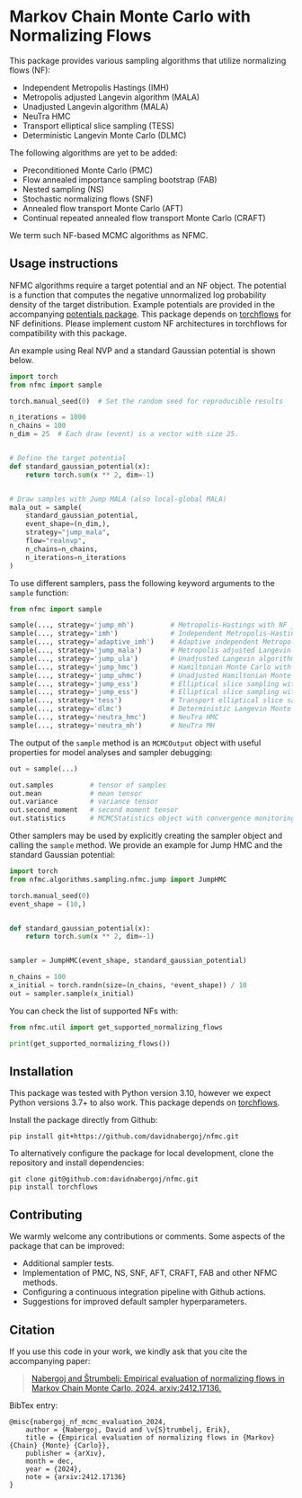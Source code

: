 # Markov Chain Monte Carlo with Normalizing Flows

This package provides various sampling algorithms that utilize normalizing flows (NF):

* Independent Metropolis Hastings (IMH)
* Metropolis adjusted Langevin algorithm (MALA)
* Unadjusted Langevin algorithm (MALA)
* NeuTra HMC
* Transport elliptical slice sampling (TESS)
* Deterministic Langevin Monte Carlo (DLMC)

The following algorithms are yet to be added:

* Preconditioned Monte Carlo (PMC)
* Flow annealed importance sampling bootstrap (FAB)
* Nested sampling (NS)
* Stochastic normalizing flows (SNF)
* Annealed flow transport Monte Carlo (AFT)
* Continual repeated annealed flow transport Monte Carlo (CRAFT)

We term such NF-based MCMC algorithms as NFMC.

## Usage instructions

NFMC algorithms require a target potential and an NF object.
The potential is a function that computes the negative unnormalized log probability density of the target distribution.
Example potentials are provided in the accompanying [potentials package](https://github.com/davidnabergoj/potentials).
This package depends on [torchflows](https://github.com/davidnabergoj/torchflows) for NF definitions.
Please implement custom NF architectures in torchflows for compatibility with this package.

An example using Real NVP and a standard Gaussian potential is shown below.

```python
import torch
from nfmc import sample

torch.manual_seed(0)  # Set the random seed for reproducible results

n_iterations = 1000
n_chains = 100
n_dim = 25  # Each draw (event) is a vector with size 25.


# Define the target potential
def standard_gaussian_potential(x):
    return torch.sum(x ** 2, dim=-1)


# Draw samples with Jump MALA (also local-global MALA)
mala_out = sample(
    standard_gaussian_potential,
    event_shape=(n_dim,),
    strategy="jump_mala",
    flow="realnvp",
    n_chains=n_chains,
    n_iterations=n_iterations
)
```

To use different samplers, pass the following keyword arguments to the `sample` function:

```python
from nfmc import sample

sample(..., strategy='jump_mh')         # Metropolis-Hastings with NF jumps
sample(..., strategy='imh')             # Independent Metropolis-Hastings
sample(..., strategy='adaptive_imh')    # Adaptive independent Metropolis-Hastings
sample(..., strategy='jump_mala')       # Metropolis adjusted Langevin algorithm with NF jumps
sample(..., strategy='jump_ula')        # Unadjusted Langevin algorithm with NF jumps
sample(..., strategy='jump_hmc')        # Hamiltonian Monte Carlo with NF jumps
sample(..., strategy='jump_uhmc')       # Unadjusted Hamiltonian Monte Carlo with NF jumps
sample(..., strategy='jump_ess')        # Elliptical slice sampling with NF jumps
sample(..., strategy='jump_ess')        # Elliptical slice sampling with NF jumps
sample(..., strategy='tess')            # Transport elliptical slice sampling
sample(..., strategy='dlmc')            # Deterministic Langevin Monte Carlo
sample(..., strategy='neutra_hmc')      # NeuTra HMC
sample(..., strategy='neutra_mh')       # NeuTra MH
```

The output of the `sample` method is an `MCMCOutput` object with useful properties for model analyses and sampler debugging:

```python
out = sample(...)

out.samples         # tensor of samples
out.mean            # mean tensor
out.variance        # variance tensor
out.second_moment   # second moment tensor
out.statistics      # MCMCStatistics object with convergence monitoring logs and other MCMC-related quantities (e.g., acceptance rate, number of target calls, number of target gradient calls)  
``` 

Other samplers may be used by explicitly creating the sampler object and calling the `sample` method.
We provide an example for Jump HMC and the standard Gaussian potential:

```python
import torch
from nfmc.algorithms.sampling.nfmc.jump import JumpHMC

torch.manual_seed(0)
event_shape = (10,)


def standard_gaussian_potential(x):
    return torch.sum(x ** 2, dim=-1)


sampler = JumpHMC(event_shape, standard_gaussian_potential)

n_chains = 100
x_initial = torch.randn(size=(n_chains, *event_shape)) / 10
out = sampler.sample(x_initial)
```

You can check the list of supported NFs with:

```python
from nfmc.util import get_supported_normalizing_flows

print(get_supported_normalizing_flows())
```

## Installation

This package was tested with Python version 3.10, however we expect Python versions 3.7+ to also work.
This package depends on [torchflows](https://github.com/davidnabergoj/torchflows).

Install the package directly from Github:
```
pip install git+https://github.com/davidnabergoj/nfmc.git
```

To alternatively configure the package for local development, clone the repository and install dependencies:

```
git clone git@github.com:davidnabergoj/nfmc.git
pip install torchflows
```
## Contributing

We warmly welcome any contributions or comments.
Some aspects of the package that can be improved:

* Additional sampler tests.
* Implementation of PMC, NS, SNF, AFT, CRAFT, FAB and other NFMC methods.
* Configuring a continuous integration pipeline with Github actions.
* Suggestions for improved default sampler hyperparameters.

## Citation

If you use this code in your work, we kindly ask that you cite the accompanying paper:
> [Nabergoj and Štrumbelj: Empirical evaluation of normalizing flows in Markov Chain Monte Carlo, 2024. arxiv:2412.17136.](https://arxiv.org/abs/2412.17136)

BibTex entry:
```
@misc{nabergoj_nf_mcmc_evaluation_2024,
    author = {Nabergoj, David and \v{S}trumbelj, Erik},
	title = {Empirical evaluation of normalizing flows in {Markov} {Chain} {Monte} {Carlo}},
	publisher = {arXiv},
	month = dec,
	year = {2024},
	note = {arxiv:2412.17136}
}
```
